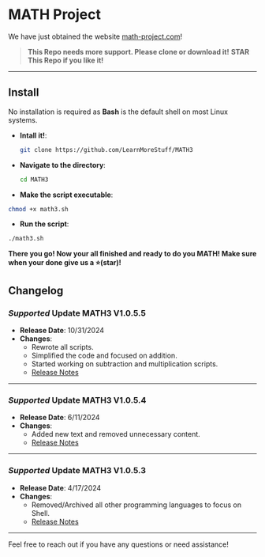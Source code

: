 # MATH Project

We have just obtained the website [math-project.com](http://math-project.com)!

> **This Repo needs more support. Please clone or download it!**
> **STAR This Repo if you like it!**


---

## Install

No installation is required as **Bash** is the default shell on most Linux systems.

- **Intall it!**:
  ```bash
  git clone https://github.com/LearnMoreStuff/MATH3
- **Navigate to the directory**:
  ```bash
  cd MATH3
- **Make the script executable**:
 ```bash
chmod +x math3.sh
```
- **Run the script**:
```bash
./math3.sh
```
**There you go! Now your all finished and ready to do you MATH! Make sure when your done give us a ⭐(star)!**

## Changelog

### *Supported* Update MATH3 V1.0.5.5
- **Release Date**: 10/31/2024  
- **Changes**:  
  - Rewrote all scripts.  
  - Simplified the code and focused on addition.
  - Started working on subtraction and multiplication scripts.  
  - [Release Notes](https://github.com/LearnMoreStuff/MATH3/releases/tag/V1.0.5.5)

---

### *Supported* Update MATH3 V1.0.5.4
- **Release Date**: 6/11/2024  
- **Changes**:  
  - Added new text and removed unnecessary content.  
  - [Release Notes](https://github.com/Clo612/MATH3/releases/tag/V1.0.5.4)

---

### *Supported* Update MATH3 V1.0.5.3
- **Release Date**: 4/17/2024  
- **Changes**:  
  - Removed/Archived all other programming languages to focus on Shell.  
  - [Release Notes](https://github.com/Clo612/MATH3/releases/tag/V1.0.5.3)

---

Feel free to reach out if you have any questions or need assistance!
